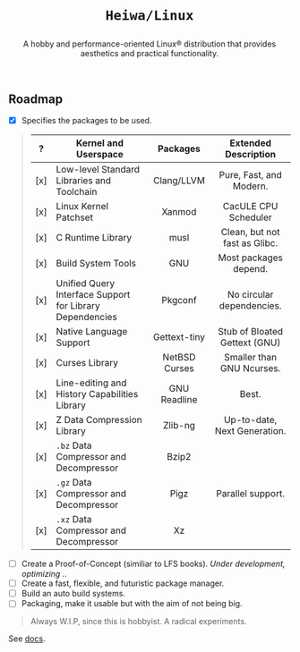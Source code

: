 # <p align="center">`Heiwa/Linux`</p>
<p align="center">A hobby and performance-oriented Linux® distribution that provides aesthetics and practical functionality.</p>

<br>

## Roadmap <img alt="" align="right" src="https://badges.pufler.dev/visits/heiwalinux/heiwa?style=flat-square&label=&color=000000&logo=GitHub&logoColor=white&labelColor=373e4d"/>
- [x] Specifies the packages to be used.
> |  ?  | Kernel and Userspace                                     | Packages                  | Extended Description          |
> |:---:|----------------------------------------------------------|:-------------------------:|:-----------------------------:|
> | [x] | Low-level Standard Libraries and Toolchain               | Clang/LLVM                | Pure, Fast, and Modern.       |
> | [x] | Linux Kernel Patchset                                    | Xanmod                    | CacULE CPU Scheduler          |
> | [x] | C Runtime Library                                        | musl                      | Clean, but not fast as Glibc. |
> | [x] | Build System Tools                                       | GNU                       | Most packages depend.         |
> | [x] | Unified Query Interface Support for Library Dependencies | Pkgconf                   | No circular dependencies.     |
> | [x] | Native Language Support                                  | Gettext-tiny              | Stub of Bloated Gettext (GNU) |
> | [x] | Curses Library                                           | NetBSD Curses             | Smaller than GNU Ncurses.     |
> | [x] | Line-editing and History Capabilities Library            | GNU Readline              | Best.                         |
> | [x] | Z Data Compression Library                               | Zlib-ng                   | Up-to-date, Next Generation.  |
> | [x] | `.bz` Data Compressor and Decompressor                   | Bzip2                     |                               |
> | [x] | `.gz` Data Compressor and Decompressor                   | Pigz                      | Parallel support.             |
> | [x] | `.xz` Data Compressor and Decompressor                   | Xz                        |                               |
- [ ] Create a Proof-of-Concept (similiar to LFS books). *Under development, optimizing ..*
- [ ] Create a fast, flexible, and futuristic package manager.
- [ ] Build an auto build systems.
- [ ] Packaging, make it usable but with the aim of not being big.
> Always W.I.P, since this is hobbyist. A radical experiments.

See [docs](./docs).
